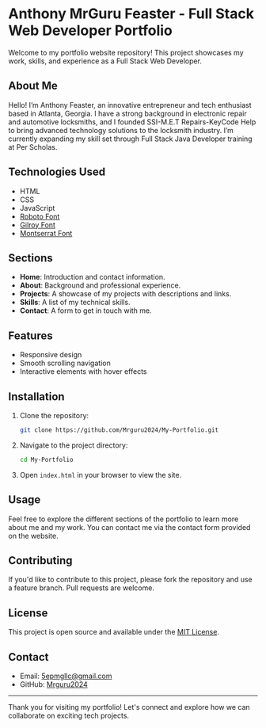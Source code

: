 # Anthony MrGuru Feaster - Full Stack Web Developer Portfolio

Welcome to my portfolio website repository! This project showcases my work, skills, and experience as a Full Stack Web Developer.

## About Me

Hello! I’m Anthony Feaster, an innovative entrepreneur and tech enthusiast based in Atlanta, Georgia. I have a strong background in electronic repair and automotive locksmiths, and I founded SSI-M.E.T Repairs-KeyCode Help to bring advanced technology solutions to the locksmith industry. I’m currently expanding my skill set through Full Stack Java Developer training at Per Scholas.

## Technologies Used

- HTML
- CSS
- JavaScript
- [Roboto Font](https://fonts.google.com/specimen/Roboto)
- [Gilroy Font](https://fontbundles.net/free-fonts/gilroy-font)
- [Montserrat Font](https://fonts.google.com/specimen/Montserrat)

## Sections

- **Home**: Introduction and contact information.
- **About**: Background and professional experience.
- **Projects**: A showcase of my projects with descriptions and links.
- **Skills**: A list of my technical skills.
- **Contact**: A form to get in touch with me.

## Features

- Responsive design
- Smooth scrolling navigation
- Interactive elements with hover effects

## Installation

1. Clone the repository:
    ```bash
    git clone https://github.com/Mrguru2024/My-Portfolio.git
    ```
2. Navigate to the project directory:
    ```bash
    cd My-Portfolio
    ```
3. Open `index.html` in your browser to view the site.

## Usage

Feel free to explore the different sections of the portfolio to learn more about me and my work. You can contact me via the contact form provided on the website.

## Contributing

If you'd like to contribute to this project, please fork the repository and use a feature branch. Pull requests are welcome.

## License

This project is open source and available under the [MIT License](LICENSE).

## Contact

- Email: [5epmgllc@gmail.com](mailto:5epmgllc@gmail.com)
- GitHub: [Mrguru2024](https://github.com/Mrguru2024)

---

Thank you for visiting my portfolio! Let's connect and explore how we can collaborate on exciting tech projects.
